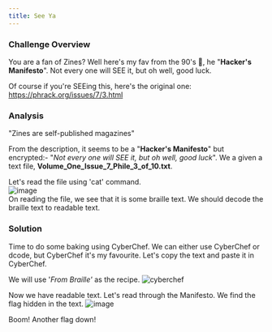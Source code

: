 ```yaml
---
title: See Ya
---
```


### Challenge Overview
You are a fan of Zines? Well here's my fav from the 90's 🙂, he "**Hacker's Manifesto**". Not every one will SEE it, but oh well, good luck.

Of course if you're SEEing this, here's the original one: https://phrack.org/issues/7/3.html

### Analysis
"Zines are self-published magazines"

From the description, it seems to be a "**Hacker's Manifesto**" but encrypted:- "_Not every one will SEE it, but oh well, good luck_". We a given a text file, **Volume_One_Issue_7_Phile_3_of_10.txt**.

Let's read the file using 'cat' command. <br>
![image](https://gist.github.com/user-attachments/assets/ea779ea5-e7cb-4503-9064-68b57d10ee81) <br>
On reading the file, we see that it is some braille text. We should decode the braille text to readable text.

### Solution
Time to do some baking using CyberChef. We can either use CyberChef or dcode, but CyberChef it's my favourite. Let's copy the text and paste it in CyberChef. 

We will use '_From Braille'_ as the recipe.
![cyberchef](https://gist.github.com/user-attachments/assets/4e2f0c34-df70-48a6-9961-bd9a95c70a0f)

Now we have readable text. Let's read through the Manifesto.
We find the flag hidden in the text.
![image](https://gist.github.com/user-attachments/assets/704257a2-1b2b-4f17-ae12-bea9fbf3477a)

Boom! Another flag down!
